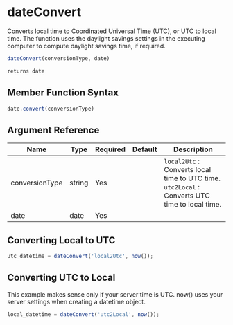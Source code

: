 # dateConvert

Converts local time to Coordinated Universal Time (UTC), or UTC to local time. The function uses the daylight savings settings in the executing computer to compute daylight savings time, if required.

```javascript
dateConvert(conversionType, date)
```

```javascript
returns date
```

## Member Function Syntax

```javascript
date.convert(conversionType)
```

## Argument Reference

| Name | Type | Required | Default | Description |
| --- | --- | --- | --- | --- |
| conversionType | string | Yes |  | `local2Utc` : Converts local time to UTC time.<br />`utc2Local` : Converts UTC time to local time. |
| date | date | Yes |  |  |

## Converting Local to UTC

```javascript
utc_datetime = dateConvert('local2Utc', now());
```

## Converting UTC to Local

This example makes sense only if your server time is UTC. now() uses your server settings when creating a datetime object.

```javascript
local_datetime = dateConvert('utc2Local', now());
```

